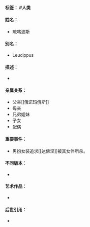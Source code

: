 #### 标签： #人类
#### 姓名：
- 琉喀波斯
#### 别名：
- Leucippus
#### 描述：
- 
#### 亲属关系：
- 父亲[[俄诺玛俄斯]]
- 母亲
- 兄弟姐妹
- 子女
- 配偶
#### 重要事件：
- 男扮女装追求[[达佛涅]]被其女伴所杀。
#### 不同版本：
- 
#### 艺术作品：
- 
#### 后世引用：
- 